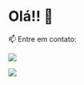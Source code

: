 # Olá!! 👋

📫 Entre em contato:


<a href = "mailto: afagundesandressa@gmail.com"><img src="https://img.shields.io/badge/-Gmail-%23333?style=for-the-badge&logo=gmail&logoColor=white" target="_blank"></a>    
 


</div>

<a href="https://www.linkedin.com/in/andressa-a-fagundes" target="_blank">
  <img src="https://img.shields.io/badge/-LinkedIn-%230077B5?style=for-the-badge&logo=linkedin&logoColor=white">
</a>
